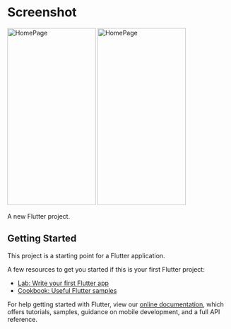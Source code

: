 
# Screenshot
<img src="https://i.hizliresim.com/aitLYz.png" alt="HomePage" width="200" height="400" /> 

<img src="https://i.hizliresim.com/k4EQAs.png" alt="HomePage" width="200" height="400" /> 



A new Flutter project.

## Getting Started

This project is a starting point for a Flutter application.

A few resources to get you started if this is your first Flutter project:

- [Lab: Write your first Flutter app](https://flutter.dev/docs/get-started/codelab)
- [Cookbook: Useful Flutter samples](https://flutter.dev/docs/cookbook)

For help getting started with Flutter, view our
[online documentation](https://flutter.dev/docs), which offers tutorials,
samples, guidance on mobile development, and a full API reference.

